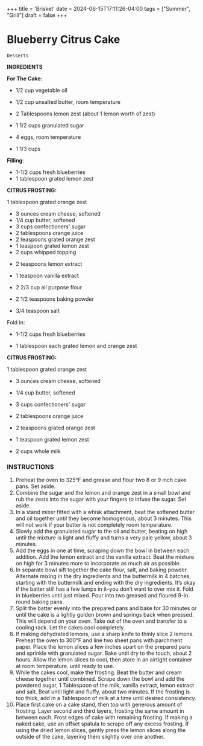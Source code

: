 +++
title = 'Brisket'
date = 2024-06-15T17:11:26-04:00
tags = ["Summer", "Grill"]
draft = false
+++
# Blueberry Citrus Cake

`Desserts`

**INGREDIENTS**

**For The Cake:**

* 1/2 cup vegetable oil

* 1/2 cup unsalted butter, room temperature

* 2 Tablespoons lemon zest (about 1 lemon worth of zest)

* 1 1/2 cups granulated sugar

* 4 eggs, room temperature

* 1 1/3 cups

**Filling**:

- 1-1/2 cups fresh blueberries
- 1 tablespoon grated lemon zest

**CITRUS FROSTING:**

1 tablespoon grated orange zest
- 3 ounces cream cheese, softened
- 1/4 cup butter, softened
- 3 cups confectioners' sugar
- 2 tablespoons orange juice
- 2 teaspoons grated orange zest
- 1 teaspoon grated lemon zest
- 2 cups whipped topping

* 2 teaspoons lemon extract

* 1 teaspoon vanilla extract

* 2 2/3 cup all purpose flour

* 2 1/2 teaspoons baking powder

* 3/4 teaspoon salt

Fold in:

* 1-1/2 cups fresh blueberries

* 1 tablespoon each grated lemon and orange zest

**CITRUS FROSTING:**

1 tablespoon grated orange zest

* 3 ounces cream cheese, softened

* 1/4 cup butter, softened

* 3 cups confectioners' sugar

* 2 tablespoons orange juice

* 2 teaspoons grated orange zest

* 1 teaspoon grated lemon zest

* 2 cups whole milk

### **INSTRUCTIONS**

1. Preheat the oven to 325°F and grease and flour two 8 or 9 inch cake pans. Set aside.
2. Combine the sugar and the lemon and orange zest in a small bowl and rub the zests into the sugar with your fingers to infuse the sugar. Set aside.
3. In a stand mixer fitted with a whisk attachment, beat the softened butter and oil together until they become homogenous, about 3 minutes. This will not work if your butter is not completely room temperature.
4. Slowly add the granulated sugar to the oil and butter, beating on high until the mixture is light and fluffy and turns a very pale yellow, about 3 minutes.
5. Add the eggs in one at time, scraping down the bowl in between each addition. Add the lemon extract and the vanilla extract. Beat the mixture on high for 3 minutes more to incorporate as much air as possible.
6. In separate bowl sift together the cake flour, salt, and baking powder. Alternate mixing in the dry ingredients and the buttermilk in 4 batches, starting with the buttermilk and ending with the dry ingredients. It’s okay if the batter still has a few lumps in it–you don’t want to over mix it. Fold in blueberries until just mixed. Pour into two greased and floured 9-in. round baking pans.
7. Split the batter evenly into the prepared pans and bake for 30 minutes or until the cake is a lightly golden brown and springs back when pressed. This will depend on your oven. Take out of the oven and transfer to a cooling rack. Let the cakes cool completely.
8. If making dehydrated lemons, use a sharp knife to thinly slice 2 lemons. Preheat the oven to 300°F and line two sheet pans with parchment paper. Place the lemon slices a few inches apart on the prepared pans and sprinkle with granulated sugar. Bake until dry to the touch, about 2 hours. Allow the lemon slices to cool, then store in an airtight container at room temperature. until ready to use.
9. While the cakes cool, make the frosting. Beat the butter and cream cheese together until combined. Scrape down the bowl and add the powdered sugar, 1 Tablespoon of the milk, vanilla extract, lemon extract and salt. Beat until light and fluffy, about two minutes. If the frosting is too thick, add in a Tablespoon of milk at a time until desired consistency.
10. Place first cake on a cake stand, then top with generous amount of frosting. Layer second and third layers, frosting the same amount in between each. Frost edges of cake with remaining frosting. If making a naked cake, use an offset spatula to scrape off any excess frosting. If using the dried lemon slices, gently press the lemon slices along the outside of the cake, layering them slightly over one another.
